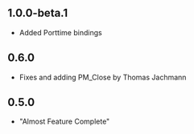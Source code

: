 ## 1.0.0-beta.1

- Added Porttime bindings

## 0.6.0

- Fixes and adding PM_Close by Thomas Jachmann

## 0.5.0

- "Almost Feature Complete"
